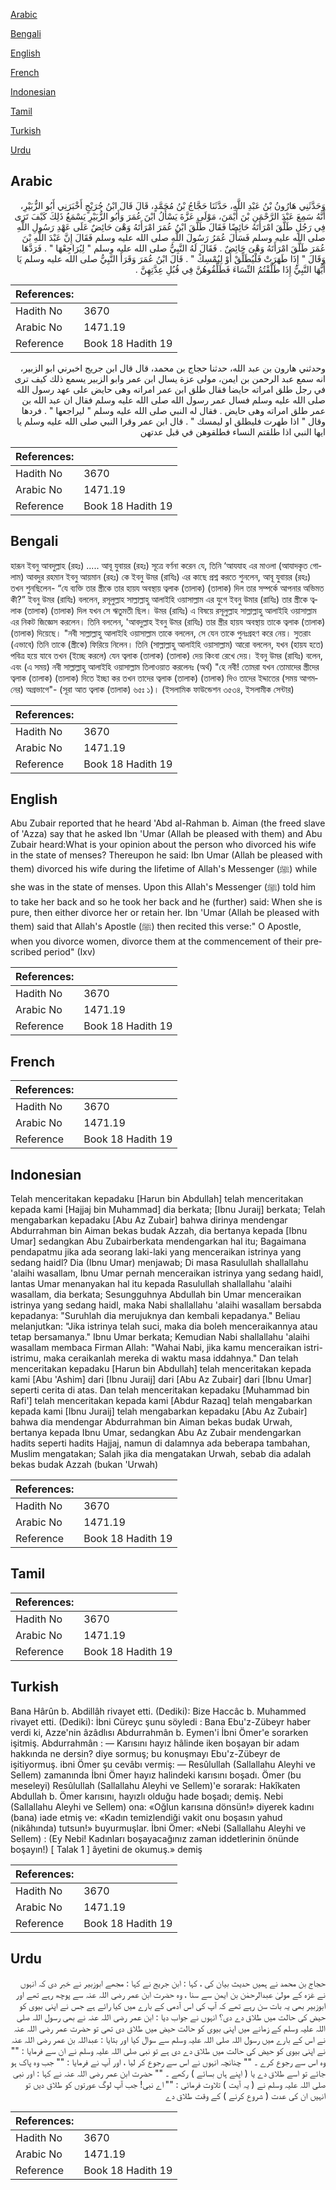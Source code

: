 [Arabic](#arabic)

[Bengali](#bengali)

[English](#english)

[French](#french)

[Indonesian](#indonesian)

[Tamil](#tamil)

[Turkish](#turkish)

[Urdu](#urdu)

## Arabic


<div dir="rtl" lang="ar" style={{fontSize:'larger',backgroundColor:'#f8f9fa',padding:20}}>
وَحَدَّثَنِي هَارُونُ بْنُ عَبْدِ اللَّهِ، حَدَّثَنَا حَجَّاجُ بْنُ مُحَمَّدٍ، قَالَ قَالَ ابْنُ جُرَيْجٍ أَخْبَرَنِي أَبُو الزُّبَيْرِ، أَنَّهُ سَمِعَ عَبْدَ الرَّحْمَنِ بْنَ أَيْمَنَ، مَوْلَى عَزَّةَ يَسْأَلُ ابْنَ عُمَرَ وَأَبُو الزُّبَيْرِ يَسْمَعُ ذَلِكَ كَيْفَ تَرَى فِي رَجُلٍ طَلَّقَ امْرَأَتَهُ حَائِضًا فَقَالَ طَلَّقَ ابْنُ عُمَرَ امْرَأَتَهُ وَهْىَ حَائِضٌ عَلَى عَهْدِ رَسُولِ اللَّهِ صلى الله عليه وسلم فَسَأَلَ عُمَرُ رَسُولَ اللَّهِ صلى الله عليه وسلم فَقَالَ إِنَّ عَبْدَ اللَّهِ بْنَ عُمَرَ طَلَّقَ امْرَأَتَهُ وَهْىَ حَائِضٌ ‏.‏ فَقَالَ لَهُ النَّبِيُّ صلى الله عليه وسلم ‏"‏ لِيُرَاجِعْهَا ‏"‏ ‏.‏ فَرَدَّهَا وَقَالَ ‏"‏ إِذَا طَهَرَتْ فَلْيُطَلِّقْ أَوْ لِيُمْسِكْ ‏"‏ ‏.‏ قَالَ ابْنُ عُمَرَ وَقَرَأَ النَّبِيُّ صلى الله عليه وسلم يَا أَيُّهَا النَّبِيُّ إِذَا طَلَّقْتُمُ النِّسَاءَ فَطَلِّقُوهُنَّ فِي قُبُلِ عِدَّتِهِنَّ ‏.‏
</div>
<div style={{backgroundColor:'#f8f9fa',padding:20, marginBottom: 10}}><table> <thead> <tr> <th>References:</th> <th></th> </tr> </thead> <tbody><tr><td>Hadith No</td><td>3670</td></tr><tr><td>Arabic No</td><td>1471.19</td></tr><tr><td>Reference</td><td>Book 18 Hadith 19</td></tr></tbody></table></div>


<div dir="rtl" lang="ar" style={{fontSize:'larger',backgroundColor:'#f8f9fa',padding:20}}>
وحدثني هارون بن عبد الله، حدثنا حجاج بن محمد، قال قال ابن جريج اخبرني ابو الزبير، انه سمع عبد الرحمن بن ايمن، مولى عزة يسال ابن عمر وابو الزبير يسمع ذلك كيف ترى في رجل طلق امراته حايضا فقال طلق ابن عمر امراته وهى حايض على عهد رسول الله صلى الله عليه وسلم فسال عمر رسول الله صلى الله عليه وسلم فقال ان عبد الله بن عمر طلق امراته وهى حايض . فقال له النبي صلى الله عليه وسلم " ليراجعها " . فردها وقال " اذا طهرت فليطلق او ليمسك " . قال ابن عمر وقرا النبي صلى الله عليه وسلم يا ايها النبي اذا طلقتم النساء فطلقوهن في قبل عدتهن
</div>
<div style={{backgroundColor:'#f8f9fa',padding:20, marginBottom: 10}}><table> <thead> <tr> <th>References:</th> <th></th> </tr> </thead> <tbody><tr><td>Hadith No</td><td>3670</td></tr><tr><td>Arabic No</td><td>1471.19</td></tr><tr><td>Reference</td><td>Book 18 Hadith 19</td></tr></tbody></table></div>

## Bengali


<div dir="ltr" lang="bn" style={{fontSize:'larger',backgroundColor:'#f8f9fa',padding:20}}>
হারূন ইবনু আবদুল্লাহ (রহঃ) ..... আবূ যুবায়র (রহঃ) সূত্রে বর্ণনা করেন যে, তিনি ‘আযযাহ এর মাওলা (আযাদকৃত গোলাম) আবদুর রহমান ইবনু আয়মান (রহঃ) কে ইবনু উমর (রাযিঃ) এর কাছে প্রশ্ন করতে শুনলেন, আবূ যুবায়র (রহঃ) তখন শুনছিলেন- “যে ব্যক্তি তার স্ত্রীকে তার হায়য অবস্থায় ত্বলাক (তালাক) (তালাক) দিল তার সম্পর্কে আপনার অভিমত কী?” ইবনু উমর (রাযিঃ) বললেন, রসূলুল্লাহ সাল্লাল্লাহু আলাইহি ওয়াসাল্লাম এর যুগে ইবনু উমার (রাযিঃ) তার স্ত্রীকে ত্বলাক (তালাক) (তালাক) দিল যখন সে ঋতুমতী ছিল। উমর (রাযিঃ) এ বিষয়ে রসূলুল্লাহ সাল্লাল্লাহু আলাইহি ওয়াসাল্লাম এর নিকট জিজ্ঞেস করলেন। তিনি বললেন, 'আবদুল্লাহ ইবনু উমর (রাযিঃ) তার স্ত্রীর হায়য অবস্থায় তাকে ত্বলাক (তালাক) (তালাক) দিয়েছে। "নবী সাল্লাল্লাহু আলাইহি ওয়াসাল্লাম তাকে বললেন, সে যেন তাকে পুনঃগ্রহণ করে নেয়। সুতরাং (এভাবে) তিনি তাকে (স্ত্রীকে) ফিরিয়ে নিলেন। তিনি (সাল্লাল্লাহু আলাইহি ওয়াসাল্লাম) আরো বললেন, যখন (হায়য হতে) পবিত্র হয়ে যাবে তখন (ইচ্ছে করলে) যেন ত্বলাক (তালাক) (তালাক) দেয় কিংবা রেখে দেয়। ইবনু উমর (রাযিঃ) বলেন, এবং (এ সময়) নবী সাল্লাল্লাহু আলাইহি ওয়াসাল্লাম তিলাওয়াত করলেনঃ (অর্থ) "হে নবী! তোমরা যখন তোমাদের স্ত্রীদের ত্বলাক (তালাক) (তালাক) দিতে ইচ্ছা কর তখন তাদের ত্বলাক (তালাক) (তালাক) দিও তাদের ইদ্দাতের (সময় আগমনের) অগ্রভাগে"- (সূরা আত ত্বলাক (তালাক) ৬৫ঃ ১)। (ইসলামিক ফাউন্ডেশন ৩৫৩৪, ইসলামীক সেন্টার)
</div>
<div style={{backgroundColor:'#f8f9fa',padding:20, marginBottom: 10}}><table> <thead> <tr> <th>References:</th> <th></th> </tr> </thead> <tbody><tr><td>Hadith No</td><td>3670</td></tr><tr><td>Arabic No</td><td>1471.19</td></tr><tr><td>Reference</td><td>Book 18 Hadith 19</td></tr></tbody></table></div>

## English


<div dir="ltr" lang="en" style={{fontSize:'larger',backgroundColor:'#f8f9fa',padding:20}}>
Abu Zubair reported that he heard 'Abd al-Rahman b. Aiman (the freed slave of 'Azza) say that he asked Ibn 'Umar (Allah be pleased with them) and Abu Zubair heard:What is your opinion about the person who divorced his wife in the state of menses? Thereupon he said: Ibn Umar (Allah be pleased with them) divorced his wife during the lifetime of Allah's Messenger (ﷺ) while she was in the state of menses. Upon this Allah's Messenger (ﷺ) told him to take her back and so he took her back and he (further) said: When she is pure, then either divorce her or retain her. Ibn 'Umar (Allah be pleased with them) said that Allah's Apostle (ﷺ) then recited this verse:" O Apostle, when you divorce women, divorce them at the commencement of their prescribed period" (Ixv)
</div>
<div style={{backgroundColor:'#f8f9fa',padding:20, marginBottom: 10}}><table> <thead> <tr> <th>References:</th> <th></th> </tr> </thead> <tbody><tr><td>Hadith No</td><td>3670</td></tr><tr><td>Arabic No</td><td>1471.19</td></tr><tr><td>Reference</td><td>Book 18 Hadith 19</td></tr></tbody></table></div>

## French


<div dir="ltr" lang="fr" style={{fontSize:'larger',backgroundColor:'#f8f9fa',padding:20}}>

</div>
<div style={{backgroundColor:'#f8f9fa',padding:20, marginBottom: 10}}><table> <thead> <tr> <th>References:</th> <th></th> </tr> </thead> <tbody><tr><td>Hadith No</td><td>3670</td></tr><tr><td>Arabic No</td><td>1471.19</td></tr><tr><td>Reference</td><td>Book 18 Hadith 19</td></tr></tbody></table></div>

## Indonesian


<div dir="ltr" lang="id" style={{fontSize:'larger',backgroundColor:'#f8f9fa',padding:20}}>
Telah menceritakan kepadaku [Harun bin Abdullah] telah menceritakan kepada kami [Hajjaj bin Muhammad] dia berkata; [Ibnu Juraij] berkata; Telah mengabarkan kepadaku [Abu Az Zubair] bahwa dirinya mendengar Abdurrahman bin Aiman bekas budak Azzah, dia bertanya kepada [Ibnu Umar] sedangkan Abu Zubairberkata mendengarkan hal itu; Bagaimana pendapatmu jika ada seorang laki-laki yang menceraikan istrinya yang sedang haidl? Dia (Ibnu Umar) menjawab; Di masa Rasulullah shallallahu 'alaihi wasallam, Ibnu Umar pernah menceraikan istrinya yang sedang haidl, lantas Umar menanyakan hal itu kepada Rasulullah shallallahu 'alaihi wasallam, dia berkata; Sesungguhnya Abdullah bin Umar menceraikan istrinya yang sedang haidl, maka Nabi shallallahu 'alaihi wasallam bersabda kepadanya: "Suruhlah dia merujuknya dan kembali kepadanya." Beliau melanjutkan: "Jika istrinya telah suci, maka dia boleh menceraikannya atau tetap bersamanya." Ibnu Umar berkata; Kemudian Nabi shallallahu 'alaihi wasallam membaca Firman Allah: "Wahai Nabi, jika kamu menceraikan istri-istrimu, maka ceraikanlah mereka di waktu masa iddahnya." Dan telah menceritakan kepadaku [Harun bin Abdullah] telah menceritakan kepada kami [Abu 'Ashim] dari [Ibnu Juraij] dari [Abu Az Zubair] dari [Ibnu Umar] seperti cerita di atas. Dan telah menceritakan kepadaku [Muhammad bin Rafi'] telah menceritakan kepada kami [Abdur Razaq] telah mengabarkan kepada kami [Ibnu Juraij] telah mengabarkan kepadaku [Abu Az Zubair] bahwa dia mendengar Abdurrahman bin Aiman bekas budak Urwah, bertanya kepada Ibnu Umar, sedangkan Abu Az Zubair mendengarkan hadits seperti hadits Hajjaj, namun di dalamnya ada beberapa tambahan, Muslim mengatakan; Salah jika dia mengatakan Urwah, sebab dia adalah bekas budak Azzah (bukan 'Urwah)
</div>
<div style={{backgroundColor:'#f8f9fa',padding:20, marginBottom: 10}}><table> <thead> <tr> <th>References:</th> <th></th> </tr> </thead> <tbody><tr><td>Hadith No</td><td>3670</td></tr><tr><td>Arabic No</td><td>1471.19</td></tr><tr><td>Reference</td><td>Book 18 Hadith 19</td></tr></tbody></table></div>

## Tamil


<div dir="ltr" lang="ta" style={{fontSize:'larger',backgroundColor:'#f8f9fa',padding:20}}>

</div>
<div style={{backgroundColor:'#f8f9fa',padding:20, marginBottom: 10}}><table> <thead> <tr> <th>References:</th> <th></th> </tr> </thead> <tbody><tr><td>Hadith No</td><td>3670</td></tr><tr><td>Arabic No</td><td>1471.19</td></tr><tr><td>Reference</td><td>Book 18 Hadith 19</td></tr></tbody></table></div>

## Turkish


<div dir="ltr" lang="tr" style={{fontSize:'larger',backgroundColor:'#f8f9fa',padding:20}}>
Bana Hârûn b. Abdillâh rivayet etti. (Dediki): Bize Haccâc b. Muhammed rivayet etti. (Dediki): İbni Cüreyc şunu söyledi : Bana Ebu'z-Zübeyr haber verdi ki, Azze'nin âzâdlısı Abdurrahmân b. Eymen'i İbni Ömer'e sorarken işitmiş. Abdurrahmân : — Karısını hayız hâlinde iken boşayan bir adam hakkında ne dersin? diye sormuş; bu konuşmayı Ebu'z-Zübeyr de işitiyormuş. ibni Ömer şu cevâbı vermiş: — Resûlullah (Sallallahu Aleyhi ve Sellem) zamanında İbni Ömer hayız halindeki karısını boşadı. Ömer (bu meseleyi) Resûlullah (Sallallahu Aleyhi ve Sellem)'e sorarak: Hakîkaten Abdullah b. Ömer karısını, hayızlı olduğu hade boşadı; demiş. Nebi (Sallallahu Aleyhi ve Sellem) ona: «Oğlun karısına dönsün!» diyerek kadını (bana) iade etmiş ve: «Kadın temizlendiği vakit onu boşasın yahud (nikâhında) tutsun!» buyurmuşlar. İbni Ömer: «Nebi (Sallallahu Aleyhi ve Sellem) : (Ey Nebi! Kadınları boşayacağınız zaman iddetlerinin önünde boşayın!) [ Talak 1 ] âyetini de okumuş.» demiş
</div>
<div style={{backgroundColor:'#f8f9fa',padding:20, marginBottom: 10}}><table> <thead> <tr> <th>References:</th> <th></th> </tr> </thead> <tbody><tr><td>Hadith No</td><td>3670</td></tr><tr><td>Arabic No</td><td>1471.19</td></tr><tr><td>Reference</td><td>Book 18 Hadith 19</td></tr></tbody></table></div>

## Urdu


<div dir="rtl" lang="ur" style={{fontSize:'larger',backgroundColor:'#f8f9fa',padding:20}}>
حجاج بن محمد نے ہمیں حدیث بیان کی ، کہا : ابن جریج نے کہا : مجھے ابوزبیر نے خبر دی کہ انہوں نے عَزہ کے مولیٰ عبدالرحمٰن بن ایمن سے سنا ، وہ حضرت ابن عمر رضی اللہ عنہ سے پوچھ رہے تھے اور ابوزبیر بھی یہ بات سن رہے تھے کہ آپ کی اس آدمی کے بارے میں کیا رائے ہے جس نے اپنی بیوی کو حیض کی حالت میں طلاق دے دی؟ انہوں نے جواب دیا : ابن عمر رضی اللہ عنہ نے بھی رسول اللہ صلی اللہ علیہ وسلم کے زمانے میں اپنی بیوی کو حالت حیض میں طلاق دی تھی تو حضرت عمر رضی اللہ عنہ نے اس کے بارے میں رسول اللہ صلی اللہ علیہ وسلم سے سوال کیا اور بتایا : عبداللہ بن عمر رضی اللہ عنہ نے اپنی بیوی کو حیض کی حالت میں طلاق دے دی ہے تو نبی صلی اللہ علیہ وسلم نے ان سے فرمایا : "" وہ اس سے رجوع کرے ۔ "" چنانچہ انہوں نے اس سے رجوع کر لیا ، اور آپ نے فرمایا : "" جب وہ پاک ہو جائے تو اسے طلاق دے یا ( اپنے ہاں بسائے ) رکھے ۔ "" حضرت ابن عمر رضی اللہ عنہ نے کہا : اور نبی صلی اللہ علیہ وسلم نے ( یہ آیت ) تلاوت فرمائی : "" اے نبی! جب آپ لوگ عورتوں کو طلاق دیں تو انہیں ان کی عدت ( شروع کرنے ) کے وقت طلاق دے
</div>
<div style={{backgroundColor:'#f8f9fa',padding:20, marginBottom: 10}}><table> <thead> <tr> <th>References:</th> <th></th> </tr> </thead> <tbody><tr><td>Hadith No</td><td>3670</td></tr><tr><td>Arabic No</td><td>1471.19</td></tr><tr><td>Reference</td><td>Book 18 Hadith 19</td></tr></tbody></table></div>